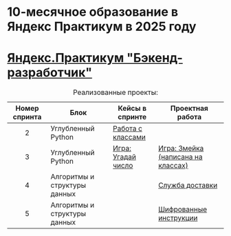 # 10-месячное образование в Яндекс Практикум в 2025 году
<!DOCTYPE html>
<html>
  <head>
    <meta charset="utf-8" />
  </head>
  <body>
    <h1>
      <a href="https://practicum.yandex.ru/backend-developer/" target="_blank"
        >Яндекс.Практикум "Бэкенд-разработчик"</a
      >
    </h1>
    <table>
      <caption>
        Реализованные проекты:
      </caption>
      <thead>
        <tr>
          <th>Номер спринта</th>
          <th>Блок</th>
          <th>Кейсы в спринте</th>
          <th>Проектная работа</th>
        </tr>
      </thead>
      <tbody>
        <tr>
          <td align='center'>2</td>
          <td>Углубленный Python</td>
          <td>
            <a href="https://github.com/DMITRII-RUS/yandex_second_sprint" target="_blank">Работа с классами</a>
          </td>
          <td>
            <a href="" target="_blank"></a>
          </td>
        </tr>
        <tr>
          <td align='center'>3</td>
          <td>Углубленный Python</td>
          <td>
            <a href="https://github.com/DMITRII-RUS/guess_number" target="_blank">Игра: Угадай число</a>
          </td>
          <td>
            <a href="https://github.com/DMITRII-RUS/the_snake" target="_blank">Игра: Змейка (написана на классах)</a>
          </td>
        </tr>
        <tr>
          <td align='center'>4</td>
          <td>Алгоритмы и структуры данных</td>
          <td>
            <a href="" target="_blank"></a>
          </td>
          <td>
            <a href="https://github.com/DMITRII-RUS/delivery" target="_blank">Служба доставки</a>
          </td>
        </tr>
        <tr>
          <td align='center'>5</td>
          <td>Алгоритмы и структуры данных</td>
          <td>
            <a href="" target="_blank"></a>
          </td>
          <td>
            <a href="https://github.com/DMITRII-RUS/decryption" target="_blank">Шифрованные инструкции</a>
          </td>
        </tr>
      </tbody>
    </table>
  </body>
</html>
